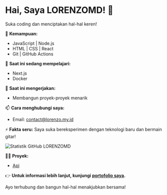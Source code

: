 # Hai, Saya LORENZOMD! 👋

Suka coding dan menciptakan hal-hal keren!

🚀 **Kemampuan:**
- JavaScript | Node.js
- HTML | CSS | React
- Git | GitHub Actions

🌱 **Saat ini sedang mempelajari:**
- Next.js
- Docker

💼 **Saat ini mengerjakan:**
- Membangun proyek-proyek menarik

📫 **Cara menghubungi saya:**
- Email: contact@lorenzo.my.id

⚡ **Fakta seru:**
Saya suka bereksperimen dengan teknologi baru dan bermain gitar!

![Statistik GitHub LORENZOMD](https://github-readme-stats.vercel.app/api?username=LORENZOMD&show_icons=true&count_private=true)

👨‍💻 **Proyek:**
- [Api](https://new-api-lorenzo.cyclic.app)

👉 **Untuk informasi lebih lanjut, kunjungi [portofolio saya](https://LORENZOMD.dev).**

Ayo terhubung dan bangun hal-hal menakjubkan bersama!
